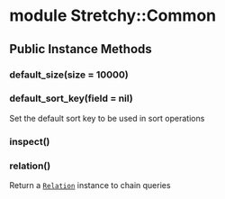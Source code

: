 # module Stretchy::Common [](#module-Stretchy::Common) [](#top)
 ## Public Instance Methods
 ### default_size(size = 10000) [](#method-i-default_size)
 ### default_sort_key(field = nil) [](#method-i-default_sort_key)
 Set the default sort key to be used in sort operations

 ### inspect() [](#method-i-inspect)
 ### relation() [](#method-i-relation)
 Return a [`Relation`](Relation.html) instance to chain queries

 